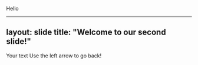 Hello

---
layout: slide
title: "Welcome to our second slide!"
---
Your text
Use the left arrow to go back!
